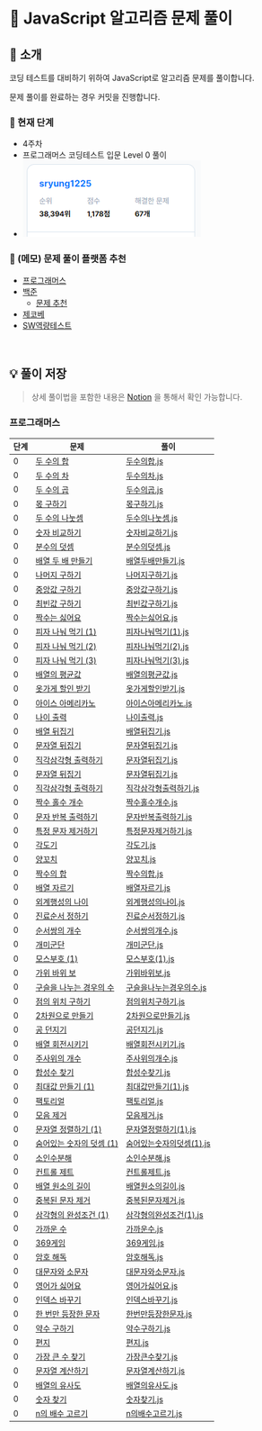 # 🤮 JavaScript 알고리즘 문제 풀이

## 👋 소개

코딩 테스트를 대비하기 위하여 JavaScript로 알고리즘 문제를 풀이합니다.

문제 풀이를 완료하는 경우 커밋을 진행합니다.

### 🌱 현재 단계
- 4주차
- 프로그래머스 코딩테스트 입문 Level 0 풀이
- ![프로그래머스 현재 상태](./assets/status_programmers.PNG)

### 🎒 (메모) 문제 풀이 플랫폼 추천
- [프로그래머스](https://programmers.co.kr/)
- [백준](https://www.acmicpc.net/step)
  - [문제 추천](https://devjeong.com/algorithm/algorithm-1/#코딩-테스트-대비-백준-문제-추천)
- [제코베](https://paullab.co.kr/codefestival.html)
- [SW역량테스트](https://swexpertacademy.com/main/capacityTest/main.do)

<br>

## 💡 풀이 저장

> 상세 풀이법을 포함한 내용은 [Notion](https://eve1225.notion.site/7d0a802bb0da46fda1dec663bd41efb9?v=4bda3b722aab427d90e1a3fcc6facf2c) 을 통해서 확인 가능합니다.

### 프로그래머스
| 단계 | 문제 | 풀이 |
| ---- | ------- | ------- |
| 0 | [두 수의 합](https://school.programmers.co.kr/learn/courses/30/lessons/120802) | [두수의합.js](./Level0/두수의합.js)
| 0 | [두 수의 차](https://school.programmers.co.kr/learn/courses/30/lessons/120803) | [두수의차.js](./Level0/두수의차.js)
| 0 | [두 수의 곱](https://school.programmers.co.kr/learn/courses/30/lessons/120804) | [두수의곱.js](./Level0/두수의곱.js)
| 0 | [몫 구하기](https://school.programmers.co.kr/learn/courses/30/lessons/120805) | [몫구하기.js](./Level0/몫구하기.js)
| 0 | [두 수의 나눗셈](https://school.programmers.co.kr/learn/courses/30/lessons/120806) | [두수의나눗셈.js](./Level0/두수의나눗셈.js)
| 0 | [숫자 비교하기](https://school.programmers.co.kr/learn/courses/30/lessons/120807) | [숫자비교하기.js](./Level0/숫자비교하기.js)
| 0 | [분수의 덧셈](https://school.programmers.co.kr/learn/courses/30/lessons/120808) | [분수의덧셈.js](./Level0/분수의덧셈.js)
| 0 | [배열 두 배 만들기](https://school.programmers.co.kr/learn/courses/30/lessons/120809) | [배열두배만들기.js](./Level0/배열두배만들기.js)
| 0 | [나머지 구하기](https://school.programmers.co.kr/learn/courses/30/lessons/120810) | [나머지구하기.js](./Level0/나머지구하기.js)
| 0 | [중앙값 구하기](https://school.programmers.co.kr/learn/courses/30/lessons/120811) | [중앙값구하기.js](./Level0/중앙값구하기.js)
| 0 | [최빈값 구하기](https://school.programmers.co.kr/learn/courses/30/lessons/120812) | [최빈값구하기.js](./Level0/최빈값구하기.js)
| 0 | [짝수는 싫어요](https://school.programmers.co.kr/learn/courses/30/lessons/120813) | [짝수는싫어요.js](./Level0/짝수는싫어요.js)
| 0 | [피자 나눠 먹기 (1)](https://school.programmers.co.kr/learn/courses/30/lessons/120814) | [피자나눠먹기(1).js](./Level0/피자나눠먹기(1).js)
| 0 | [피자 나눠 먹기 (2)](https://school.programmers.co.kr/learn/courses/30/lessons/120815) | [피자나눠먹기(2).js](./Level0/피자나눠먹기(2).js)
| 0 | [피자 나눠 먹기 (3)](https://school.programmers.co.kr/learn/courses/30/lessons/120816) | [피자나눠먹기(3).js](./Level0/피자나눠먹기(3).js)
| 0 | [배열의 평균값](https://school.programmers.co.kr/learn/courses/30/lessons/120817) | [배열의평균값.js](./Level0/배열의평균값.js)
| 0 | [옷가게 할인 받기](https://school.programmers.co.kr/learn/courses/30/lessons/120818) | [옷가게할인받기.js](./Level0/옷가게할인받기.js)
| 0 | [아이스 아메리카노](https://school.programmers.co.kr/learn/courses/30/lessons/120819) | [아이스아메리카노.js](./Level0/아이스아메리카노.js)
| 0 | [나이 출력](https://school.programmers.co.kr/learn/courses/30/lessons/120820) | [나이출력.js](./Level0/나이출력.js)
| 0 | [배열 뒤집기](https://school.programmers.co.kr/learn/courses/30/lessons/120821) | [배열뒤집기.js](./Level0/배열뒤집기.js)
| 0 | [문자열 뒤집기](https://school.programmers.co.kr/learn/courses/30/lessons/120822) | [문자열뒤집기.js](./Level0/문자열뒤집기.js)
| 0 | [직각삼각형 출력하기](https://school.programmers.co.kr/learn/courses/30/lessons/120822) | [문자열뒤집기.js](./Level0/문자열뒤집기.js)
| 0 | [문자열 뒤집기](https://school.programmers.co.kr/learn/courses/30/lessons/120822) | [문자열뒤집기.js](./Level0/문자열뒤집기.js)
| 0 | [직각삼각형 출력하기](https://school.programmers.co.kr/learn/courses/30/lessons/120823) | [직각삼각형출력하기.js](./Level0/직각삼각형출력하기.js)
| 0 | [짝수 홀수 개수](https://school.programmers.co.kr/learn/courses/30/lessons/120824) | [짝수홀수개수.js](./Level0/짝수홀수개수.js)
| 0 | [문자 반복 출력하기](https://school.programmers.co.kr/learn/courses/30/lessons/120825) | [문자반복출력하기.js](./Level0/문자반복출력하기.js)
| 0 | [특정 문자 제거하기](https://school.programmers.co.kr/learn/courses/30/lessons/120826) | [특정문자제거하기.js](./Level0/특정문자제거하기.js)
| 0 | [각도기](https://school.programmers.co.kr/learn/courses/30/lessons/120829) | [각도기.js](./Level0/각도기.js)
| 0 | [양꼬치](https://school.programmers.co.kr/learn/courses/30/lessons/120830) | [양꼬치.js](./Level0/양꼬치.js)
| 0 | [짝수의 합](https://school.programmers.co.kr/learn/courses/30/lessons/120831) | [짝수의합.js](./Level0/짝수의합.js)
| 0 | [배열 자르기](https://school.programmers.co.kr/learn/courses/30/lessons/120833) | [배열자르기.js](./Level0/배열자르기.js)
| 0 | [외계행성의 나이](https://school.programmers.co.kr/learn/courses/30/lessons/120834) | [외계행성의나이.js](./Level0/외계행성의나이.js)
| 0 | [진료순서 정하기](https://school.programmers.co.kr/learn/courses/30/lessons/120835) | [진료순서정하기.js](./Level0/진료순서정하기.js)
| 0 | [순서쌍의 개수](https://school.programmers.co.kr/learn/courses/30/lessons/120836) | [순서쌍의개수.js](./Level0/순서쌍의개수.js)
| 0 | [개미군단](https://school.programmers.co.kr/learn/courses/30/lessons/120837) | [개미군단.js](./Level0/개미군단.js)
| 0 | [모스부호 (1)](https://school.programmers.co.kr/learn/courses/30/lessons/120838) | [모스부호(1).js](./Level0/모스부호(1).js)
| 0 | [가위 바위 보](https://school.programmers.co.kr/learn/courses/30/lessons/120839) | [가위바위보.js](./Level0/가위바위보.js)
| 0 | [구슬을 나누는 경우의 수](https://school.programmers.co.kr/learn/courses/30/lessons/120840) | [구슬을나누는경우의수.js](./Level0/구슬을나누는경우의수.js)
| 0 | [점의 위치 구하기](https://school.programmers.co.kr/learn/courses/30/lessons/120841) | [점의위치구하기.js](./Level0/점의위치구하기.js)
| 0 | [2차원으로 만들기](https://school.programmers.co.kr/learn/courses/30/lessons/120842) | [2차원으로만들기.js](./Level0/2차원으로만들기.js)
| 0 | [공 던지기](https://school.programmers.co.kr/learn/courses/30/lessons/120843) | [공던지기.js](./Level0/공던지기.js)
| 0 | [배열 회전시키기](https://school.programmers.co.kr/learn/courses/30/lessons/120844) | [배열회전시키기.js](./Level0/배열회전시키기.js)
| 0 | [주사위의 개수](https://school.programmers.co.kr/learn/courses/30/lessons/120845) | [주사위의개수.js](./Level0/주사위의개수.js)
| 0 | [합성수 찾기](https://school.programmers.co.kr/learn/courses/30/lessons/120846) | [합성수찾기.js](./Level0/합성수찾기.js)
| 0 | [최대값 만들기 (1)](https://school.programmers.co.kr/learn/courses/30/lessons/120847) | [최대값만들기(1).js](./Level0/최대값만들기(1).js)
| 0 | [팩토리얼](https://school.programmers.co.kr/learn/courses/30/lessons/120848) | [팩토리얼.js](./Level0/팩토리얼.js)
| 0 | [모음 제거](https://school.programmers.co.kr/learn/courses/30/lessons/120849) | [모음제거.js](./Level0/모음제거.js)
| 0 | [문자열 정렬하기 (1)](https://school.programmers.co.kr/learn/courses/30/lessons/120850) | [문자열정렬하기(1).js](./Level0/문자열정렬하기(1).js)
| 0 | [숨어있는 숫자의 덧셈 (1)](https://school.programmers.co.kr/learn/courses/30/lessons/120851) | [숨어있는숫자의덧셈(1).js](./Level0/숨어있는숫자의덧셈(1).js)
| 0 | [소인수분해](https://school.programmers.co.kr/learn/courses/30/lessons/120852) | [소인수분해.js](./Level0/소인수분해.js)
| 0 | [컨트롤 제트](https://school.programmers.co.kr/learn/courses/30/lessons/120853) | [컨트롤제트.js](./Level0/컨트롤제트.js)
| 0 | [배열 원소의 길이](https://school.programmers.co.kr/learn/courses/30/lessons/120854) | [배열원소의길이.js](./Level0/배열원소의길이.js)
| 0 | [중복된 문자 제거](https://school.programmers.co.kr/learn/courses/30/lessons/120888) | [중복된문자제거.js](./Level0/중복된문자제거.js)
| 0 | [삼각형의 완성조건 (1)](https://school.programmers.co.kr/learn/courses/30/lessons/120889) | [삼각형의완성조건(1).js](./Level0/삼각형의완성조건(1).js)
| 0 | [가까운 수](https://school.programmers.co.kr/learn/courses/30/lessons/120890) | [가까운수.js](./Level0/가까운수.js)
| 0 | [369게임](https://school.programmers.co.kr/learn/courses/30/lessons/120891) | [369게임.js](./Level0/369게임.js)
| 0 | [암호 해독](https://school.programmers.co.kr/learn/courses/30/lessons/120892) | [암호해독.js](./Level0/암호해독.js)
| 0 | [대문자와 소문자](https://school.programmers.co.kr/learn/courses/30/lessons/120893) | [대문자와소문자.js](./Level0/대문자와소문자.js)
| 0 | [영어가 싫어요](https://school.programmers.co.kr/learn/courses/30/lessons/120894) | [영어가싫어요.js](./Level0/영어가싫어요.js)
| 0 | [인덱스 바꾸기](https://school.programmers.co.kr/learn/courses/30/lessons/120895) | [인덱스바꾸기.js](./Level0/인덱스바꾸기.js)
| 0 | [한 번만 등장한 문자](https://school.programmers.co.kr/learn/courses/30/lessons/120896) | [한번만등장한문자.js](./Level0/한번만등장한문자.js)
| 0 | [약수 구하기](https://school.programmers.co.kr/learn/courses/30/lessons/120897) | [약수구하기.js](./Level0/약수구하기.js)
| 0 | [편지](https://school.programmers.co.kr/learn/courses/30/lessons/120898) | [편지.js](./Level0/편지.js)
| 0 | [가장 큰 수 찾기](https://school.programmers.co.kr/learn/courses/30/lessons/120899) | [가장큰수찾기.js](./Level0/가장큰수찾기.js)
| 0 | [문자열 계산하기](https://school.programmers.co.kr/learn/courses/30/lessons/120902) | [문자열계산하기.js](./Level0/문자열계산하기.js)
| 0 | [배열의 유사도](https://school.programmers.co.kr/learn/courses/30/lessons/120903) | [배열의유사도.js](./Level0/배열의유사도.js)
| 0 | [숫자 찾기](https://school.programmers.co.kr/learn/courses/30/lessons/120904) | [숫자찾기.js](./Level0/숫자찾기.js)
| 0 | [n의 배수 고르기](https://school.programmers.co.kr/learn/courses/30/lessons/120905) | [n의배수고르기.js](./Level0/n의배수고르기.js)